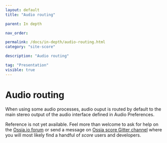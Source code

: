 ```yaml
---
layout: default
title: "Audio routing"

parent: In depth

nav_order: 

permalink: /docs/in-depth/audio-routing.html
category: "site-score"

description: "Audio routing"

tag: "Presentation"
visible: true
---
```


# Audio routing
When using some audio processes, audio ouput is routed by default to the main stereo output of the audio interface defined in Audio Preferences.

Reference is not yet available. Feel more than welcome to ask for help on the [Ossia.io forum](https://forum.ossia.io) or send a message on [Ossia score Gitter channel](https://gitter.im/OSSIA/score) where you will most likely find a handful of *score* users and developers.